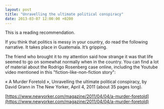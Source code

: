 ```yaml
---
layout: post
title: "Unravelling the ultimate political conspiracy"
date: 2013-03-07 12:00:00 +0200
---
```

This is a reading recommendation.

If you think that politics is messy in your country, do read the following narrative. It takes place in Guatemala. It’s gripping.

The friend who brought it to my attention said how strange it was that life seemed to go on somewhat normally when in the country. You can find a lot of material about the Rodrigo Rosenberg case online, including the Youtube video mentioned in this "fiction-like-non-fiction story":

« A Murder Foretold », Unravelling the ultimate political conspiracy, by David Grann in The New Yorker, April 4, 2011 (about 35 pages long).

[https://www.newyorker.com/magazine/2011/04/04/a-murder-foretold](https://www.newyorker.com/magazine/2011/04/04/a-murder-foretold)
